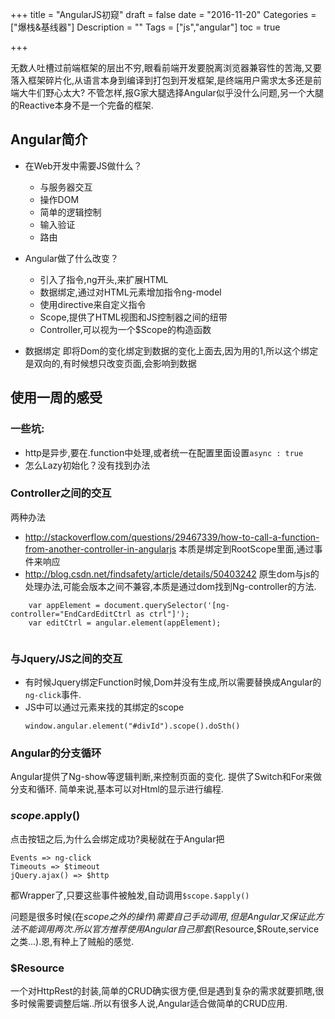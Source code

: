 +++
title = "AngularJS初窥"
draft = false
date = "2016-11-20"
Categories = ["爆栈&基线器"] 
Description = "" 
Tags = ["js","angular"] 
toc = true

+++

无数人吐槽过前端框架的层出不穷,眼看前端开发要脱离浏览器兼容性的苦海,又要落入框架碎片化,从语言本身到编译到打包到开发框架,是终端用户需求太多还是前端大牛们野心太大? 不管怎样,报G家大腿选择Angular似乎没什么问题,另一个大腿的Reactive本身不是一个完备的框架.

## Angular简介
- 在Web开发中需要JS做什么？
    - 与服务器交互
    - 操作DOM
    - 简单的逻辑控制
    - 输入验证
    - 路由

- Angular做了什么改变？
    - 引入了指令,ng开头,来扩展HTML
    - 数据绑定,通过对HTML元素增加指令ng-model
    - 使用directive来自定义指令
    - Scope,提供了HTML视图和JS控制器之间的纽带
    - Controller,可以视为一个$Scope的构造函数
- 数据绑定 即将Dom的变化绑定到数据的变化上面去,因为用的1,所以这个绑定是双向的,有时候想只改变页面,会影响到数据

## 使用一周的感受

### 一些坑:
- http是异步,要在.function中处理,或者统一在配置里面设置`async : true`
- 怎么Lazy初始化？没有找到办法

### Controller之间的交互
两种办法

- http://stackoverflow.com/questions/29467339/how-to-call-a-function-from-another-controller-in-angularjs
本质是绑定到RootScope里面,通过事件来响应
- http://blog.csdn.net/findsafety/article/details/50403242
原生dom与js的处理办法,可能会版本之间不兼容,本质是通过dom找到Ng-controller的方法.

```
    var appElement = document.querySelector('[ng-controller="EndCardEditCtrl as ctrl"]');
    var editCtrl = angular.element(appElement);
    
```

### 与Jquery/JS之间的交互
- 有时候Jquery绑定Function时候,Dom并没有生成,所以需要替换成Angular的`ng-click`事件.
- JS中可以通过元素来找的其绑定的scope
    ```
    window.angular.element("#divId").scope().doSth()
    ```

### Angular的分支循环
Angular提供了Ng-show等逻辑判断,来控制页面的变化.
提供了Switch和For来做分支和循环.
简单来说,基本可以对Html的显示进行编程.

### $scope.$apply()
点击按钮之后,为什么会绑定成功?奥秘就在于Angular把
```
Events => ng-click
Timeouts => $timeout
jQuery.ajax() => $http
```
都Wrapper了,只要这些事件被触发,自动调用`$scope.$apply()`

问题是很多时候(在$scope之外的操作)需要自己手动调用, 但是Angular又保证此方法不能调用两次.
所以官方推荐使用Angular自己那套($Resource,$Route,service之类...).恩,有种上了贼船的感觉.

### $Resource
一个对HttpRest的封装,简单的CRUD确实很方便,但是遇到复杂的需求就要抓瞎,很多时候需要调整后端..所以有很多人说,Angular适合做简单的CRUD应用.
